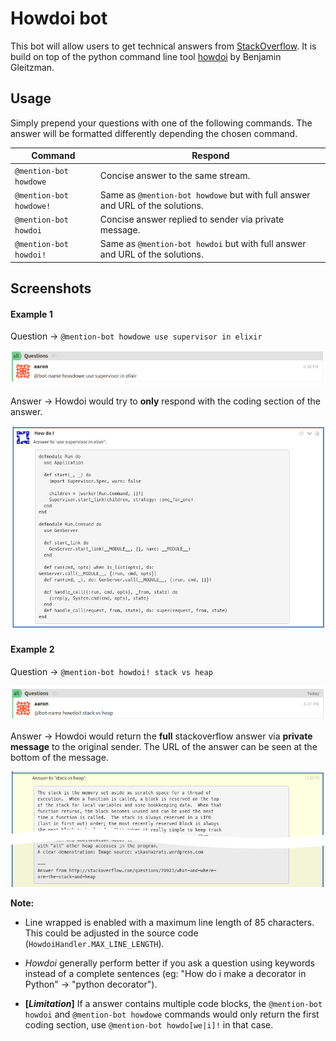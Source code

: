 # Howdoi bot

This bot will allow users to get technical answers from
[StackOverflow](https://stackoverflow.com). It is build on top of the
python command line tool [howdoi](https://github.com/gleitz/howdoi) by
Benjamin Gleitzman.

## Usage

Simply prepend your questions with one of the following commands. The
answer will be formatted differently depending the chosen command.

| Command                 | Respond                                                |
| ----------------------- | ------------------------------------------------------ |
| `@mention-bot howdowe`  | Concise answer to the same stream.                     |
| `@mention-bot howdowe!` | Same as `@mention-bot howdowe` but with full answer and URL of the solutions. |
| `@mention-bot howdoi`   | Concise answer replied to sender via private message.  |
| `@mention-bot howdoi!`  | Same as `@mention-bot howdoi` but with full answer and URL of the solutions. |

## Screenshots

#### Example 1

Question -> `@mention-bot howdowe use supervisor in elixir`

  ![howdowe question](assets/question_howdowe.png)

Answer ->  Howdoi would try to **only** respond with the coding section
of the answer.

  ![howdowe answer](assets/answer_howdowe.png)

#### Example 2

Question -> `@mention-bot howdoi! stack vs heap`

  ![howdoi! question](assets/question_howdoi_all.png)

Answer -> Howdoi would return the **full** stackoverflow answer via
**private message** to the original sender. The URL of the answer can be
seen at the bottom of the message.

  ![howdoi! answer](assets/answer_howdoi_all.png)

**Note:**

* Line wrapped is enabled with a maximum line length of 85 characters.
This could be adjusted in the source code (`HowdoiHandler.MAX_LINE_LENGTH`).

* *Howdoi* generally perform better if you ask a question using keywords
instead of a complete sentences (eg: "How do i make a decorator in Python"
-> "python decorator").

* __[*Limitation*]__ If a answer contains multiple code blocks, the `@mention-bot howdoi`
and `@mention-bot howdowe` commands would only return the first coding section, use
`@mention-bot howdo[we|i]!` in that case.
